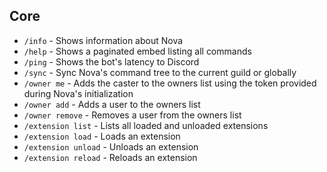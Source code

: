 ## Core
* `/info` - Shows information about Nova
* `/help` - Shows a paginated embed listing all commands
* `/ping` - Shows the bot's latency to Discord
* `/sync` **<global>** - Sync Nova's command tree to the current guild or globally
* `/owner me` **<token>** - Adds the caster to the owners list using the token provided during Nova's initialization
* `/owner add` **<user>** - Adds a user to the owners list
* `/owner remove` **<user>** - Removes a user from the owners list
* `/extension list` - Lists all loaded and unloaded extensions
* `/extension load` **<extension>** - Loads an extension
* `/extension unload` **<extension>** - Unloads an extension
* `/extension reload` **<extension>** - Reloads an extension